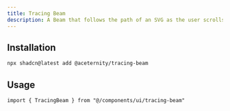 ```yaml
---
title: Tracing Beam
description: A Beam that follows the path of an SVG as the user scrolls. Adjusts beam length with scroll speed.
---
```


## Installation

```bash
npx shadcn@latest add @aceternity/tracing-beam
```

## Usage

```tsx showLineNumbers
import { TracingBeam } from "@/components/ui/tracing-beam"
```
